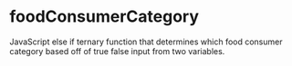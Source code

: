 # foodConsumerCategory
JavaScript else if ternary function that determines which food consumer category based off of true false input from two variables. 
